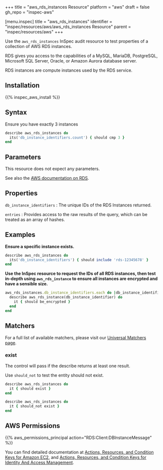+++
title = "aws_rds_instances Resource"
platform = "aws"
draft = false
gh_repo = "inspec-aws"

[menu.inspec]
title = "aws_rds_instances"
identifier = "inspec/resources/aws/aws_rds_instances Resource"
parent = "inspec/resources/aws"
+++

Use the `aws_rds_instances` InSpec audit resource to test properties of a collection of AWS RDS instances.

RDS gives you access to the capabilities of a MySQL, MariaDB, PostgreSQL, Microsoft SQL Server, Oracle, or Amazon Aurora database server.

RDS instances are compute instances used by the RDS service.

## Installation

{{% inspec_aws_install %}}

## Syntax

Ensure you have exactly 3 instances

```ruby
describe aws_rds_instances do
  its('db_instance_identifiers.count') { should cmp 3 }
end
```

## Parameters

This resource does not expect any parameters.

See also the [AWS documentation on RDS](https://docs.aws.amazon.com/rds/?id=docs_gateway).

## Properties

`db_instance_identifiers`
: The unique IDs of the RDS Instances returned.

`entries`
: Provides access to the raw results of the query, which can be treated as an array of hashes.

## Examples

**Ensure a specific instance exists.**

```ruby
describe aws_rds_instances do
  its('db_instance_identifiers') { should include 'rds-12345678' }
end
```

**Use the InSpec resource to request the IDs of all RDS instances, then test in-depth using `aws_rds_instance` to ensure all instances are encrypted and have a sensible size.**

```ruby
aws_rds_instances.db_instance_identifiers.each do |db_instance_identifier|
  describe aws_rds_instance(db_instance_identifier) do
    it { should be_encrypted }
  end
end
```

## Matchers

For a full list of available matchers, please visit our [Universal Matchers page](https://www.inspec.io/docs/reference/matchers/).

### exist

The control will pass if the describe returns at least one result.

Use `should_not` to test the entity should not exist.

```ruby
describe aws_rds_instances do
  it { should exist }
end
```

```ruby
describe aws_rds_instances do
  it { should_not exist }
end
```

## AWS Permissions

{{% aws_permissions_principal action="RDS:Client:DBInstanceMessage" %}}

You can find detailed documentation at [Actions, Resources, and Condition Keys for Amazon EC2](https://docs.aws.amazon.com/IAM/latest/UserGuide/list_amazonec2.html), and [Actions, Resources, and Condition Keys for Identity And Access Management](https://docs.aws.amazon.com/IAM/latest/UserGuide/list_identityandaccessmanagement.html).
